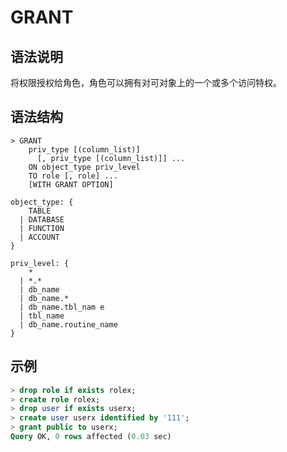 # **GRANT <privileges>**

## **语法说明**

将权限授权给角色，角色可以拥有对可对象上的一个或多个访问特权。

## **语法结构**

```
> GRANT
    priv_type [(column_list)]
      [, priv_type [(column_list)]] ...
    ON object_type priv_level
    TO role [, role] ...
    [WITH GRANT OPTION]

object_type: {
    TABLE
  | DATABASE  
  | FUNCTION
  | ACCOUNT
}

priv_level: {
    *
  | *.*
  | db_name
  | db_name.*
  | db_name.tbl_nam e
  | tbl_name
  | db_name.routine_name
}
```

## **示例**

```sql
> drop role if exists rolex;
> create role rolex;
> drop user if exists userx;
> create user userx identified by '111';
> grant public to userx;
Query OK, 0 rows affected (0.03 sec)
```
